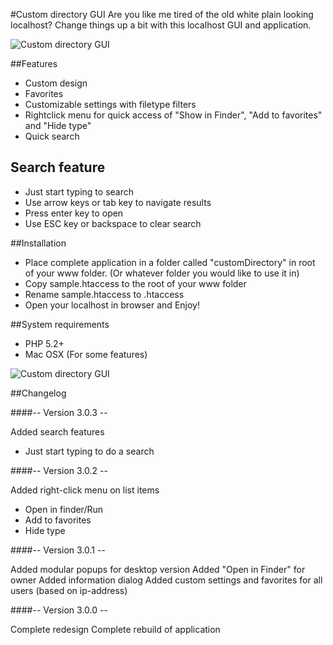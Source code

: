#Custom directory GUI
Are you like me tired of the old white plain looking localhost?
Change things up a bit with this localhost GUI and application.

![Custom directory GUI](http://ridewing.se/uploads/UKj2hO5ozQ9RitH8lkij.png)

##Features
- Custom design
- Favorites
- Customizable settings with filetype filters
- Rightclick menu for quick access of "Show in Finder", "Add to favorites" and "Hide type"
- Quick search

## Search feature
- Just start typing to search
- Use arrow keys or tab key to navigate results
- Press enter key to open
- Use ESC key or backspace to clear search

##Installation
- Place complete application in a folder called "customDirectory" in root of your www folder. (Or whatever folder you would like to use it in)
- Copy sample.htaccess to the root of your www folder
- Rename sample.htaccess to .htaccess
- Open your localhost in browser and Enjoy!

##System requirements 
- PHP 5.2+
- Mac OSX (For some features)

![Custom directory GUI](http://ridewing.se/uploads/custom-sample1.png)

##Changelog

####-- Version 3.0.3 --

Added search features
- Just start typing to do a search

####-- Version 3.0.2 --

Added right-click menu on list items 
  - Open in finder/Run
  - Add to favorites
  - Hide type

####-- Version 3.0.1 --

Added modular popups for desktop version
Added "Open in Finder" for owner
Added information dialog
Added custom settings and favorites for all users (based on ip-address)

####-- Version 3.0.0 -- 

Complete redesign 
Complete rebuild of application 